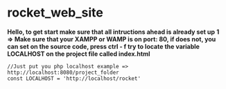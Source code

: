 # rocket_web_site
**Hello, to get start make sure that all intructions ahead is already set up**
**1 => Make sure that your XAMPP or WAMP is on port: 80, if does not, you can set on the source code, press ctrl - f try to locate the variable LOCALHOST on the project file
called index.html**
```
//Just put you php localhost example => http://localhost:8080/project_folder
const LOCALHOST = 'http://localhost/rocket'
```

